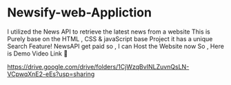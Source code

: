 # Newsify-web-Appliction
I utilized the News API to retrieve the latest news from a website 
This is Purely base on the HTML , CSS & javaScript base Project it has a unique Search Feature! 
NewsAPI get paid so , I can Host the Website now So , Here is Demo Video Link 🔗

https://drive.google.com/drive/folders/1CjWzqBvINLZuvnQsLN-VCpwqXnE2-eEs?usp=sharing 



